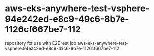 # aws-eks-anywhere-test-vsphere-94e242ed-e8c9-49c6-8b7e-1126cf667be7-112
repository for use with E2E test job aws-eks-anywhere-test-vsphere:94e242ed-e8c9-49c6-8b7e-1126cf667be7-112
